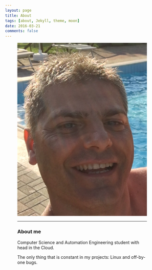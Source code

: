 ```yaml
---
layout: page
title: About 
tags: [about, Jekyll, theme, moon]
date: 2016-03-21
comments: false
---
```


<figure>
	<a href="https://github.com/73stefano/blog.github.io/blob/master/Things/IMG_1146.JPG"><img 
    src="https://github.com/73stefano/blog.github.io/blob/master/Things/IMG_1146.JPG"></a>

***

### About me

Computer Science and Automation Engineering student with head in the Cloud. 

The only thing that is constant in my projects: Linux and off-by-one bugs.
